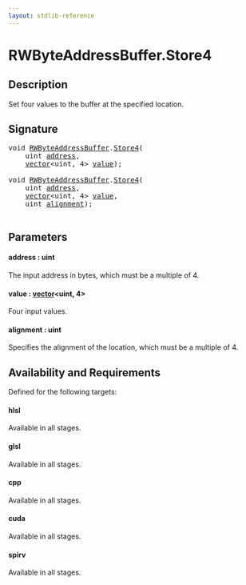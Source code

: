 ```yaml
---
layout: stdlib-reference
---
```


# RWByteAddressBuffer\.Store4

## Description

Set four values to the buffer at the specified location.



## Signature 

<pre>
<span class="code_keyword">void</span> <a href="index.html" class="code_type">RWByteAddressBuffer</a>.<a href="store4-0.html">Store4</a>(
    <span class="code_keyword">uint</span> <a href="store4-0.html#decl-address" class="code_param">address</a>,
    <a href="../vector/index.html" class="code_type">vector</a>&lt;<span class="code_keyword">uint</span>, 4&gt; <a href="store4-0.html#decl-value" class="code_param">value</a>);

<span class="code_keyword">void</span> <a href="index.html" class="code_type">RWByteAddressBuffer</a>.<a href="store4-0.html">Store4</a>(
    <span class="code_keyword">uint</span> <a href="store4-0.html#decl-address" class="code_param">address</a>,
    <a href="../vector/index.html" class="code_type">vector</a>&lt;<span class="code_keyword">uint</span>, 4&gt; <a href="store4-0.html#decl-value" class="code_param">value</a>,
    <span class="code_keyword">uint</span> <a href="store4-0.html#decl-alignment" class="code_param">alignment</a>);

</pre>

## Parameters

####  <a id="decl-address"></a>address  : uint
The input address in bytes, which must be a multiple of 4.

####  <a id="decl-value"></a>value  : [vector](../vector/index)\<uint, 4\>
Four input values.

####  <a id="decl-alignment"></a>alignment  : uint
Specifies the alignment of the location, which must be a multiple of 4.


## Availability and Requirements

Defined for the following targets:

#### hlsl
Available in all stages.

#### glsl
Available in all stages.

#### cpp
Available in all stages.

#### cuda
Available in all stages.

#### spirv
Available in all stages.



